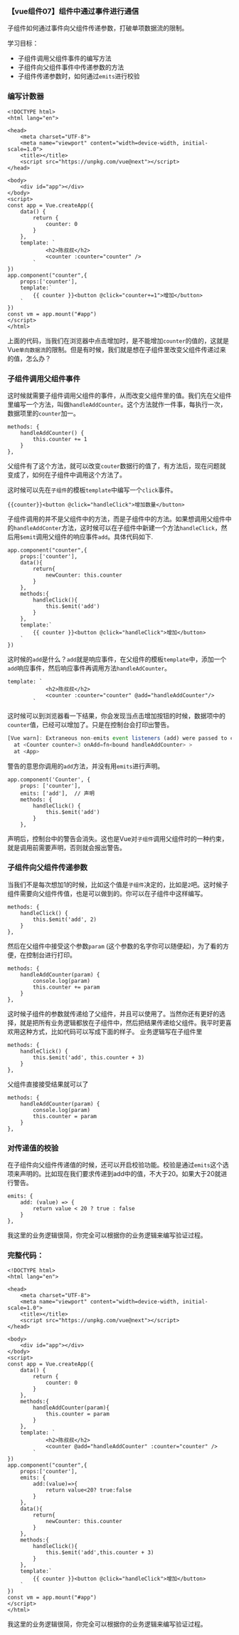 ### 【vue组件07】组件中通过事件进行通信

子组件如何通过事件向父组件传递参数，打破单项数据流的限制。

学习目标：

- 子组件调用父组件事件的编写方法
- 子组件向父组件事件中传递参数的方法
- 子组件传递参数时，如何通过`emits`进行校验

### 编写计数器

```vue
<!DOCTYPE html>
<html lang="en">

<head>
    <meta charset="UTF-8">
    <meta name="viewport" content="width=device-width, initial-scale=1.0">
    <title></title>
    <script src="https://unpkg.com/vue@next"></script>
</head>

<body>
    <div id="app"></div>
</body>
<script>
const app = Vue.createApp({
    data() {
        return {
            counter: 0
        }
    },
    template: `
	        <h2>陈叔叔</h2>
            <counter :counter="counter" />
	    `
})
app.component("counter",{
    props:['counter'],
    template:`
        {{ counter }}<button @click="counter+=1">增加</button>
    `
})
const vm = app.mount("#app")
</script>
</html>
```

上面的代码，当我们在浏览器中点击增加时，是不能增加`counter`的值的，这就是Vue`单向数据流`的限制。但是有时候，我们就是想在子组件里改变父组件传递过来的值，怎么办？

### 子组件调用父组件事件

这时候就需要子组件调用父组件的事件，从而改变父组件里的值。我们先在父组件里编写一个方法，叫做`handleAddCounter`。这个方法就作一件事，每执行一次，数据项里的`counter`加一。

```vue
methods: {
    handleAddCounter() {
        this.counter += 1
    }
},
```

父组件有了这个方法，就可以改变`couter`数据行的值了，有方法后，现在问题就变成了，如何在子组件中调用这个方法了。

这时候可以先在`子组件`的模板`template`中编写一个`click`事件。

```vue
{{counter}}<button @click="handleClick">增加数量</button>
```

子组件调用的并不是父组件中的方法，而是子组件中的方法。如果想调用父组件中的`handleAddConter`方法，这时候可以在子组件中新建一个方法`handleClick`，然后用`$emit`调用父组件的响应事件`add`。具体代码如下.

```vue
app.component("counter",{
    props:['counter'],
    data(){
        return{
            newCounter: this.counter
        }
    },
    methods:{
        handleClick(){
            this.$emit('add')
        }
    },
    template:`
        {{ counter }}<button @click="handleClick">增加</button>
    `
})
```

这时候的`add`是什么？`add`就是响应事件，在父组件的模板`template`中，添加一个`add`响应事件，然后响应事件再调用方法`handleAdCounter`。

```vue
template: `
            <h2>陈叔叔</h2>
            <counter :counter="counter" @add="handleAddCounter"/>  
        `
```

这时候可以到浏览器看一下结果，你会发现当点击增加按钮的时候，数据项中的`counter`值，已经可以增加了。只是在控制台会打印出警告。

```jsx
[Vue warn]: Extraneous non-emits event listeners (add) were passed to component but could not be automatically inherited because component renders fragment or text root nodes. If the listener is intended to be a component custom event listener only, declare it using the "emits" option. 
  at <Counter counter=3 onAdd=fn<bound handleAddCounter> > 
  at <App>
```

警告的意思你调用的`add`方法，并没有用`emits`进行声明。

```vue
app.component('Counter', {
    props: ['counter'],
    emits: ['add'],  // 声明
    methods: {
        handleClick() {
            this.$emit('add')
        }
    },
```

声明后，控制台中的警告会消失。这也是Vue对`子组件`调用父组件时的一种约束，就是调用前需要声明，否则就会报出警告。

### 子组件向父组件传递参数

当我们不是每次想加1的时候，比如这个值是`子组件`决定的，比如是`2`吧。这时候子组件需要向父组件传值，也是可以做到的。你可以在子组件中这样编写。

```vue
methods: {
    handleClick() {
        this.$emit('add', 2)
    }
},
```

然后在父组件中接受这个参数`param` (这个参数的名字你可以随便起)，为了看的方便，在控制台进行打印。

```vue
methods: {
    handleAddCounter(param) {
        console.log(param)
        this.counter += param
    }
},
```

这时候子组件的参数就传递给了父组件，并且可以使用了。当然你还有更好的选择，就是把所有业务逻辑都放在子组件中，然后把结果传递给父组件。我平时更喜欢用这种方式，比如代码可以写成下面的样子。 业务逻辑写在子组件里

```vue
methods: {
    handleClick() {
        this.$emit('add', this.counter + 3)
    }
},
```

父组件直接接受结果就可以了

```vue
methods: {
    handleAddCounter(param) {
        console.log(param)
        this.counter = param
    }
},
```

### 对传递值的校验

在子组件向父组件传递值的时候，还可以开启校验功能。校验是通过`emits`这个选项来声明的。比如现在我们要求传递到add中的值，不大于20。如果大于20就进行警告。

```vue
emits: {
    add: (value) => {
        return value < 20 ? true : false
    }
},
```

我这里的业务逻辑很简，你完全可以根据你的业务逻辑来编写验证过程。

### 完整代码：

```vue
<!DOCTYPE html>
<html lang="en">

<head>
    <meta charset="UTF-8">
    <meta name="viewport" content="width=device-width, initial-scale=1.0">
    <title></title>
    <script src="https://unpkg.com/vue@next"></script>
</head>

<body>
    <div id="app"></div>
</body>
<script>
const app = Vue.createApp({
    data() {
        return {
            counter: 0
        }
    },
    methods:{
        handleAddCounter(param){
            this.counter = param
        }
    },
    template: `
	        <h2>陈叔叔</h2>
            <counter @add="handleAddCounter" :counter="counter" />
	    `
})
app.component("counter",{
    props:['counter'],
    emits: {
        add:(value)=>{
            return value<20? true:false
        }
    }, 
    data(){
        return{
            newCounter: this.counter
        }
    },
    methods:{
        handleClick(){
            this.$emit('add',this.counter + 3)
        }
    },
    template:`
        {{ counter }}<button @click="handleClick">增加</button>
    `
})
const vm = app.mount("#app")
</script>
</html>
```

我这里的业务逻辑很简，你完全可以根据你的业务逻辑来编写验证过程。

